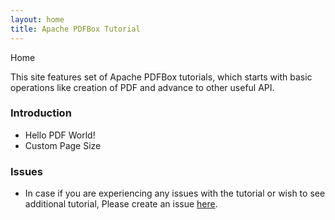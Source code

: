 ```yaml
---
layout: home
title: Apache PDFBox Tutorial
---
```

<div class="demo-crumbs mdl-color-text--grey-500">
  Home
</div>


This site features set of Apache PDFBox tutorials, which starts with basic operations like creation of PDF and advance to other useful API.

### Introduction

- Hello PDF World!
- Custom Page Size


### Issues

- In case if you are experiencing any issues with the tutorial or wish to see additional tutorial, Please create an issue [here](https://github.com/carbonrider/pdfbox_tutorial/issues).
